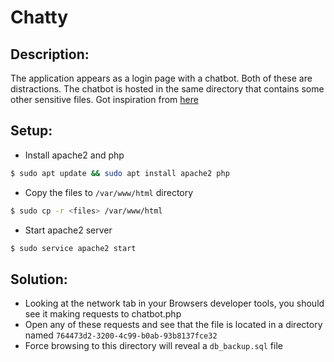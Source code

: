 # Chatty

## Description:

The application appears as a login page with a chatbot. Both of these are distractions. The chatbot is hosted in the same directory that contains some other sensitive files. Got inspiration from [here](https://twitter.com/Jhaddix/status/1619146051868565504?cxt=HHwWgIDR0a2wrvgsAAAA)

## Setup:

- Install apache2 and php
```bash
$ sudo apt update && sudo apt install apache2 php
```
- Copy the files to `/var/www/html` directory
```bash
$ sudo cp -r <files> /var/www/html
```
- Start apache2 server
```bash
$ sudo service apache2 start
```

## Solution:

- Looking at the network tab in your Browsers developer tools, you should see it making requests to chatbot.php
- Open any of these requests and see that the file is located in a directory named `764473d2-3200-4c99-b0ab-93b8137fce32`
- Force browsing to this directory will reveal a `db_backup.sql` file